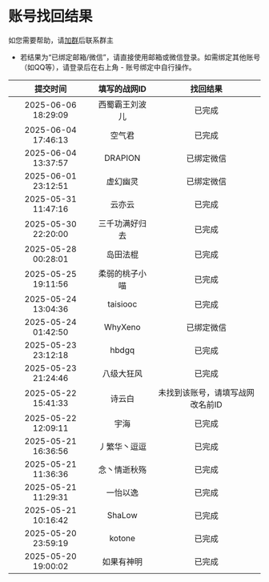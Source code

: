 # 账号找回结果

如您需要帮助，请[加群](https://jq.qq.com/?_wv=1027&k=5J2QSeu)后联系群主

* 若结果为“已绑定邮箱/微信”，请直接使用邮箱或微信登录。如需绑定其他账号（如QQ等），请登录后在右上角 - 账号绑定中自行操作。

| 提交时间 | 填写的战网ID | 找回结果 |
| :-------: | :----: | :--: |
| 2025-06-06 18:29:09 | 西蜀霸王刘波儿 | 已完成 |
| 2025-06-04 17:46:13 | 空气君 | 已完成 |
| 2025-06-04 13:37:57 | DRAPION | 已绑定微信 |
| 2025-06-01 23:12:51 | 虚幻幽灵 | 已绑定微信 |
| 2025-05-31 11:47:16 | 云亦云 | 已完成 |
| 2025-05-30 22:20:00 | 三千功满好归去 | 已完成 |
| 2025-05-28 00:28:01 | 岛田法棍 | 已完成 |
| 2025-05-25 19:11:56 | 柔弱的桃子小喵 | 已完成 |
| 2025-05-24 13:04:36 | taisiooc | 已完成 |
| 2025-05-24 01:42:50 | WhyXeno | 已绑定微信 |
| 2025-05-23 23:12:18 | hbdgq | 已完成 |
| 2025-05-23 21:24:46 | 八级大狂风 | 已完成 |
| 2025-05-22 15:41:33 | 诗云白 | 未找到该账号，请填写战网改名前ID |
| 2025-05-22 12:09:11 | 宇海 | 已完成 |
| 2025-05-21 16:36:56 | 丿繁华丶逗逗 | 已完成 |
| 2025-05-21 11:36:36 | 念丶情逝秋殇 | 已完成 |
| 2025-05-21 11:29:31 | 一怡以逸 | 已完成 |
| 2025-05-21 10:16:42 | ShaLow | 已完成 |
| 2025-05-20 23:59:19 | kotone | 已完成 |
| 2025-05-20 19:00:02 | 如果有神明 | 已完成 |
